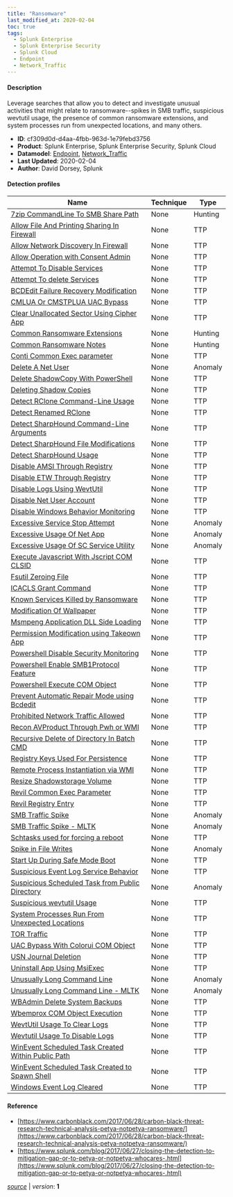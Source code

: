 ```yaml
---
title: "Ransomware"
last_modified_at: 2020-02-04
toc: true
tags:
  - Splunk Enterprise
  - Splunk Enterprise Security
  - Splunk Cloud
  - Endpoint
  - Network_Traffic
---
```


#### Description

Leverage searches that allow you to detect and investigate unusual activities that might relate to ransomware--spikes in SMB traffic, suspicious wevtutil usage, the presence of common ransomware extensions, and system processes run from unexpected locations, and many others.

- **ID**: cf309d0d-d4aa-4fbb-963d-1e79febd3756
- **Product**: Splunk Enterprise, Splunk Enterprise Security, Splunk Cloud
- **Datamodel**: [Endpoint](https://docs.splunk.com/Documentation/CIM/latest/User/Endpoint), [Network_Traffic](https://docs.splunk.com/Documentation/CIM/latest/User/NetworkTraffic)
- **Last Updated**: 2020-02-04
- **Author**: David Dorsey, Splunk

#### Detection profiles

| Name        | Technique   | Type         |
| ----------- | ----------- |--------------|
| [7zip CommandLine To SMB Share Path](/endpoint/7zip_commandline_to_smb_share_path/) | None | Hunting |
| [Allow File And Printing Sharing In Firewall](/endpoint/allow_file_and_printing_sharing_in_firewall/) | None | TTP |
| [Allow Network Discovery In Firewall](/endpoint/allow_network_discovery_in_firewall/) | None | TTP |
| [Allow Operation with Consent Admin](/endpoint/allow_operation_with_consent_admin/) | None | TTP |
| [Attempt To Disable Services](/endpoint/attempt_to_disable_services/) | None | TTP |
| [Attempt To delete Services](/endpoint/attempt_to_delete_services/) | None | TTP |
| [BCDEdit Failure Recovery Modification](/endpoint/bcdedit_failure_recovery_modification/) | None | TTP |
| [CMLUA Or CMSTPLUA UAC Bypass](/endpoint/cmlua_or_cmstplua_uac_bypass/) | None | TTP |
| [Clear Unallocated Sector Using Cipher App](/endpoint/clear_unallocated_sector_using_cipher_app/) | None | TTP |
| [Common Ransomware Extensions](/endpoint/common_ransomware_extensions/) | None | Hunting |
| [Common Ransomware Notes](/endpoint/common_ransomware_notes/) | None | Hunting |
| [Conti Common Exec parameter](/endpoint/conti_common_exec_parameter/) | None | TTP |
| [Delete A Net User](/endpoint/delete_a_net_user/) | None | Anomaly |
| [Delete ShadowCopy With PowerShell](/endpoint/delete_shadowcopy_with_powershell/) | None | TTP |
| [Deleting Shadow Copies](/endpoint/deleting_shadow_copies/) | None | TTP |
| [Detect RClone Command-Line Usage](/endpoint/detect_rclone_command-line_usage/) | None | TTP |
| [Detect Renamed RClone](/endpoint/detect_renamed_rclone/) | None | TTP |
| [Detect SharpHound Command-Line Arguments](/endpoint/detect_sharphound_command-line_arguments/) | None | TTP |
| [Detect SharpHound File Modifications](/endpoint/detect_sharphound_file_modifications/) | None | TTP |
| [Detect SharpHound Usage](/endpoint/detect_sharphound_usage/) | None | TTP |
| [Disable AMSI Through Registry](/endpoint/disable_amsi_through_registry/) | None | TTP |
| [Disable ETW Through Registry](/endpoint/disable_etw_through_registry/) | None | TTP |
| [Disable Logs Using WevtUtil](/endpoint/disable_logs_using_wevtutil/) | None | TTP |
| [Disable Net User Account](/endpoint/disable_net_user_account/) | None | TTP |
| [Disable Windows Behavior Monitoring](/endpoint/disable_windows_behavior_monitoring/) | None | TTP |
| [Excessive Service Stop Attempt](/endpoint/excessive_service_stop_attempt/) | None | Anomaly |
| [Excessive Usage Of Net App](/endpoint/excessive_usage_of_net_app/) | None | Anomaly |
| [Excessive Usage Of SC Service Utility](/endpoint/excessive_usage_of_sc_service_utility/) | None | Anomaly |
| [Execute Javascript With Jscript COM CLSID](/endpoint/execute_javascript_with_jscript_com_clsid/) | None | TTP |
| [Fsutil Zeroing File](/endpoint/fsutil_zeroing_file/) | None | TTP |
| [ICACLS Grant Command](/endpoint/icacls_grant_command/) | None | TTP |
| [Known Services Killed by Ransomware](/endpoint/known_services_killed_by_ransomware/) | None | TTP |
| [Modification Of Wallpaper](/endpoint/modification_of_wallpaper/) | None | TTP |
| [Msmpeng Application DLL Side Loading](/endpoint/msmpeng_application_dll_side_loading/) | None | TTP |
| [Permission Modification using Takeown App](/endpoint/permission_modification_using_takeown_app/) | None | TTP |
| [Powershell Disable Security Monitoring](/endpoint/powershell_disable_security_monitoring/) | None | TTP |
| [Powershell Enable SMB1Protocol Feature](/endpoint/powershell_enable_smb1protocol_feature/) | None | TTP |
| [Powershell Execute COM Object](/endpoint/powershell_execute_com_object/) | None | TTP |
| [Prevent Automatic Repair Mode using Bcdedit](/endpoint/prevent_automatic_repair_mode_using_bcdedit/) | None | TTP |
| [Prohibited Network Traffic Allowed](/network/prohibited_network_traffic_allowed/) | None | TTP |
| [Recon AVProduct Through Pwh or WMI](/endpoint/recon_avproduct_through_pwh_or_wmi/) | None | TTP |
| [Recursive Delete of Directory In Batch CMD](/endpoint/recursive_delete_of_directory_in_batch_cmd/) | None | TTP |
| [Registry Keys Used For Persistence](/endpoint/registry_keys_used_for_persistence/) | None | TTP |
| [Remote Process Instantiation via WMI](/endpoint/remote_process_instantiation_via_wmi/) | None | TTP |
| [Resize Shadowstorage Volume](/endpoint/resize_shadowstorage_volume/) | None | TTP |
| [Revil Common Exec Parameter](/endpoint/revil_common_exec_parameter/) | None | TTP |
| [Revil Registry Entry](/endpoint/revil_registry_entry/) | None | TTP |
| [SMB Traffic Spike](/network/smb_traffic_spike/) | None | Anomaly |
| [SMB Traffic Spike - MLTK](/network/smb_traffic_spike_-_mltk/) | None | Anomaly |
| [Schtasks used for forcing a reboot](/endpoint/schtasks_used_for_forcing_a_reboot/) | None | TTP |
| [Spike in File Writes](/endpoint/spike_in_file_writes/) | None | Anomaly |
| [Start Up During Safe Mode Boot](/endpoint/start_up_during_safe_mode_boot/) | None | TTP |
| [Suspicious Event Log Service Behavior](/endpoint/suspicious_event_log_service_behavior/) | None | TTP |
| [Suspicious Scheduled Task from Public Directory](/endpoint/suspicious_scheduled_task_from_public_directory/) | None | Anomaly |
| [Suspicious wevtutil Usage](/endpoint/suspicious_wevtutil_usage/) | None | TTP |
| [System Processes Run From Unexpected Locations](/endpoint/system_processes_run_from_unexpected_locations/) | None | TTP |
| [TOR Traffic](/network/tor_traffic/) | None | TTP |
| [UAC Bypass With Colorui COM Object](/endpoint/uac_bypass_with_colorui_com_object/) | None | TTP |
| [USN Journal Deletion](/endpoint/usn_journal_deletion/) | None | TTP |
| [Uninstall App Using MsiExec](/endpoint/uninstall_app_using_msiexec/) | None | TTP |
| [Unusually Long Command Line](/endpoint/unusually_long_command_line/) | None | Anomaly |
| [Unusually Long Command Line - MLTK](/endpoint/unusually_long_command_line_-_mltk/) | None | Anomaly |
| [WBAdmin Delete System Backups](/endpoint/wbadmin_delete_system_backups/) | None | TTP |
| [Wbemprox COM Object Execution](/endpoint/wbemprox_com_object_execution/) | None | TTP |
| [WevtUtil Usage To Clear Logs](/endpoint/wevtutil_usage_to_clear_logs/) | None | TTP |
| [Wevtutil Usage To Disable Logs](/endpoint/wevtutil_usage_to_disable_logs/) | None | TTP |
| [WinEvent Scheduled Task Created Within Public Path](/endpoint/winevent_scheduled_task_created_within_public_path/) | None | TTP |
| [WinEvent Scheduled Task Created to Spawn Shell](/endpoint/winevent_scheduled_task_created_to_spawn_shell/) | None | TTP |
| [Windows Event Log Cleared](/endpoint/windows_event_log_cleared/) | None | TTP |

#### Reference

* [https://www.carbonblack.com/2017/06/28/carbon-black-threat-research-technical-analysis-petya-notpetya-ransomware/](https://www.carbonblack.com/2017/06/28/carbon-black-threat-research-technical-analysis-petya-notpetya-ransomware/)
* [https://www.splunk.com/blog/2017/06/27/closing-the-detection-to-mitigation-gap-or-to-petya-or-notpetya-whocares-.html](https://www.splunk.com/blog/2017/06/27/closing-the-detection-to-mitigation-gap-or-to-petya-or-notpetya-whocares-.html)



[*source*](https://github.com/splunk/security_content/tree/develop/stories/ransomware.yml) \| *version*: **1**